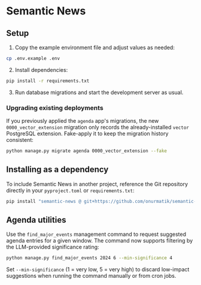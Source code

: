 # Semantic News

## Setup

1. Copy the example environment file and adjust values as needed:

```bash
cp .env.example .env
```

2. Install dependencies:

```bash
pip install -r requirements.txt
```

3. Run database migrations and start the development server as usual.

### Upgrading existing deployments

If you previously applied the `agenda` app's migrations, the new
`0000_vector_extension` migration only records the already-installed
`vector` PostgreSQL extension. Fake-apply it to keep the migration history
consistent:

```bash
python manage.py migrate agenda 0000_vector_extension --fake
```

## Installing as a dependency

To include Semantic News in another project, reference the Git repository directly in your `pyproject.toml` or `requirements.txt`:

```bash
pip install "semantic-news @ git+https://github.com/onurmatik/semantic-news.git@main"
```

## Agenda utilities

Use the `find_major_events` management command to request suggested agenda entries for a given window. The command now supports filtering by the LLM-provided significance rating:

```bash
python manage.py find_major_events 2024 6 --min-significance 4
```

Set `--min-significance` (1 = very low, 5 = very high) to discard low-impact suggestions when running the command manually or from cron jobs.

